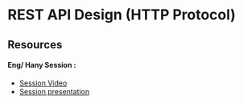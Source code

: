# REST API Design (HTTP Protocol)

## Resources

#### Eng/ Hany Session :

- [Session Video](https://drive.google.com/file/d/1i4GJk2JdYyS5_zclXpgH4VyTkbyGsHk4/view?usp=sharing)
- [Session presentation](https://drive.google.com/file/d/1JMTD97TD93zn5efFS2avx1KBZNNw-AQj/view?usp=sharing)
